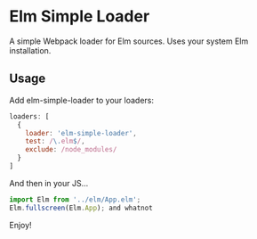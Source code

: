 # Elm Simple Loader

A simple Webpack loader for Elm sources. Uses your system Elm installation.

## Usage

Add elm-simple-loader to your loaders:

```js
loaders: [
  {
    loader: 'elm-simple-loader',
    test: /\.elm$/,
    exclude: /node_modules/
  }
]
```


And then in your JS...

```js
import Elm from '../elm/App.elm';
Elm.fullscreen(Elm.App); and whatnot
```

Enjoy!
